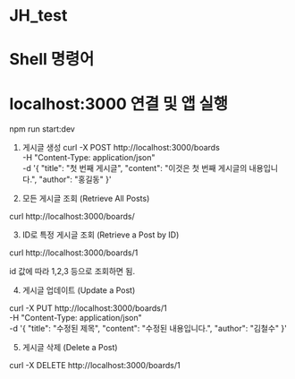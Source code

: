 # JH_test
# Shell 명령어

# localhost:3000 연결 및 앱 실행
npm run start:dev

1. 게시글 생성
curl -X POST http://localhost:3000/boards \
  -H "Content-Type: application/json" \
  -d '{
        "title": "첫 번째 게시글",
        "content": "이것은 첫 번째 게시글의 내용입니다.",
        "author": "홍길동"
      }'

2. 모든 게시글 조회 (Retrieve All Posts)

curl http://localhost:3000/boards/

3. ID로 특정 게시글 조회 (Retrieve a Post by ID)

curl http://localhost:3000/boards/1

id 값에 따라 1,2,3 등으로 조회하면 됨.

4. 게시글 업데이트 (Update a Post)

curl -X PUT http://localhost:3000/boards/1 \
  -H "Content-Type: application/json" \
  -d '{
        "title": "수정된 제목",
        "content": "수정된 내용입니다.",
        "author": "김철수"
      }'

5. 게시글 삭제 (Delete a Post)

curl -X DELETE http://localhost:3000/boards/1